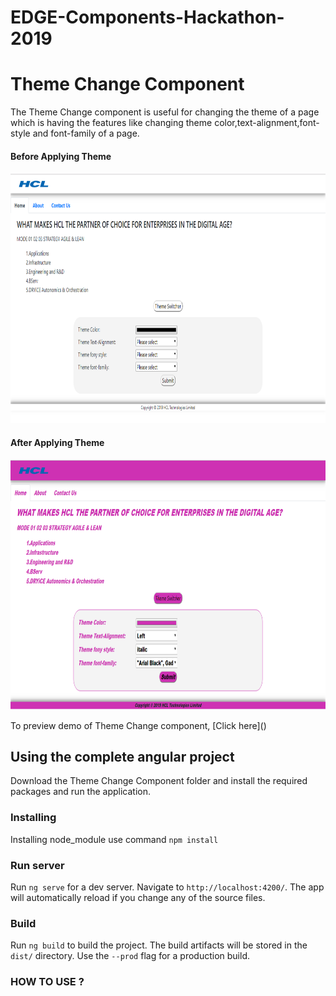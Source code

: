 # EDGE-Components-Hackathon-2019
# Theme Change Component

The Theme Change component is useful for changing the theme of a page which is having the features like changing theme color,text-alignment,font-style and font-family of a page. 

 #### Before Applying Theme
<p align="center"> 
  <img width="800" height="400" src="Images/ThemeChangeComponentBeforeApplyingTheme.PNG" alt="Theme-change-component-Img">
</p>

 #### After Applying Theme
 <p align="center">
  <img width="800" height="400" src="Images/ThemeChangeComponentAfterApplyingTheme.PNG" alt="Theme-change-component-Img">
 </p>
 To preview demo of Theme Change component, [Click here]()

## Using the complete angular project
Download the Theme Change Component folder and install the required packages and run the application.

### Installing

Installing node_module use command `npm install`

### Run server

Run `ng serve` for a dev server. Navigate to `http://localhost:4200/`. The app will automatically reload if you change any of the source files.

### Build

Run `ng build` to build the project. The build artifacts will be stored in the `dist/` directory. Use the `--prod` flag for a production build.


### HOW TO USE ?

